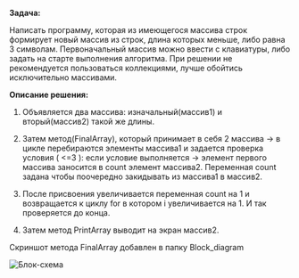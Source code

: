 **Задача:** 

Написать программу, которая из имеющегося массива строк формирует 
новый массив из строк, длина которых меньше, либо равна 3 символам. 
Первоначальный массив можно ввести с клавиатуры, либо задать на старте выполнения 
алгоритма. 
При решении не рекомендуется пользоваться коллекциями, лучше 
обойтись исключительно массивами.

**Описание решения:**

1. Объявляется два массива: изначальный(массив1) и вторый(массив2) такой же длины. 

2. Затем метод(FinalArray), который принимает в себя 2 массива → в цикле перебираются элементы массива1 и задается проверка условия ( <=3 ): если условие выполняется → элемент первого массива заносится в count элемент  массива2. Переменная count  задана чтобы поочередно закидывать из массива1 в массив2. 

3. После присвоения увеличивается переменная count на 1 и возвращается к циклу for в котором i увеличивается на 1. И так проверяется до конца.

4. Затем метод PrintArray выводит на экран массив2. 

Скриншот метода FinalArray добавлен в папку Block_diagram

![Блок-схема](Block_diagram\Сhart.png)


